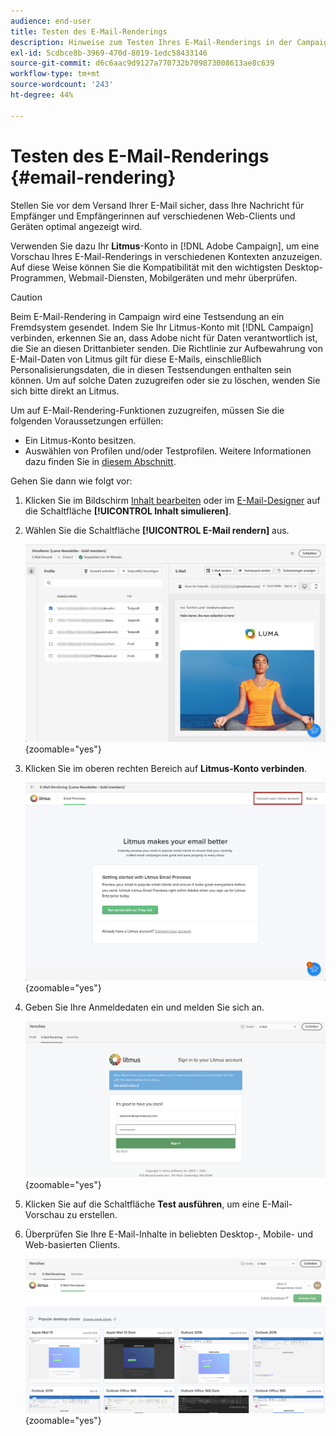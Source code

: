 ```yaml
---
audience: end-user
title: Testen des E-Mail-Renderings
description: Hinweise zum Testen Ihres E-Mail-Renderings in der Campaign Web-Benutzeroberfläche
exl-id: 5cdbce8b-3969-470d-8019-1edc58433146
source-git-commit: d6c6aac9d9127a770732b709873008613ae8c639
workflow-type: tm+mt
source-wordcount: '243'
ht-degree: 44%

---
```


# Testen des E-Mail-Renderings {#email-rendering}

Stellen Sie vor dem Versand Ihrer E-Mail sicher, dass Ihre Nachricht für Empfänger und Empfängerinnen auf verschiedenen Web-Clients und Geräten optimal angezeigt wird.

Verwenden Sie dazu Ihr **Litmus**-Konto in [!DNL Adobe Campaign], um eine Vorschau Ihres E-Mail-Renderings in verschiedenen Kontexten anzuzeigen. Auf diese Weise können Sie die Kompatibilität mit den wichtigsten Desktop-Programmen, Webmail-Diensten, Mobilgeräten und mehr überprüfen.

>[!CAUTION]
>
>Beim E-Mail-Rendering in Campaign wird eine Testsendung an ein Fremdsystem gesendet. Indem Sie Ihr Litmus-Konto mit [!DNL Campaign] verbinden, erkennen Sie an, dass Adobe nicht für Daten verantwortlich ist, die Sie an diesen Drittanbieter senden. Die Richtlinie zur Aufbewahrung von E-Mail-Daten von Litmus gilt für diese E-Mails, einschließlich Personalisierungsdaten, die in diesen Testsendungen enthalten sein können. Um auf solche Daten zuzugreifen oder sie zu löschen, wenden Sie sich bitte direkt an Litmus.

Um auf E-Mail-Rendering-Funktionen zuzugreifen, müssen Sie die folgenden Voraussetzungen erfüllen:

* Ein Litmus-Konto besitzen.
* Auswählen von Profilen und/oder Testprofilen. Weitere Informationen dazu finden Sie in [diesem Abschnitt](preview-content.md).

Gehen Sie dann wie folgt vor:

1. Klicken Sie im Bildschirm [Inhalt bearbeiten](../email/edit-content.md) oder im [E-Mail-Designer](../email/get-started-email-designer.md) auf die Schaltfläche **[!UICONTROL Inhalt simulieren]**.

1. Wählen Sie die Schaltfläche **[!UICONTROL E-Mail rendern]** aus.

   ![Schaltfläche „Inhalt simulieren“ im E-Mail-Editor](assets/simulate-rendering-button.png){zoomable="yes"}

1. Klicken Sie im oberen rechten Bereich auf **Litmus-Konto verbinden**.

   ![Litmus-Kontoverbindungsoption in der E-Mail-Rendering-Oberfläche](assets/simulate-rendering-litmus.png){zoomable="yes"}

1. Geben Sie Ihre Anmeldedaten ein und melden Sie sich an.

   ![Litmus-Anmeldebildschirm des Kontos](assets/simulate-rendering-credentials.png){zoomable="yes"}

1. Klicken Sie auf die Schaltfläche **Test ausführen**, um eine E-Mail-Vorschau zu erstellen.

1. Überprüfen Sie Ihre E-Mail-Inhalte in beliebten Desktop-, Mobile- und Web-basierten Clients.

   ![E-Mail-Rendering-Vorschauen auf verschiedenen Clients](assets/simulate-rendering-previews.png){zoomable="yes"}

<!--
TO CHECK IF user is directed to Litmus or if the email rendering is shown directly in the Campaign UI.

CONTENT ABOVE COPIED FROM AJO

If not redirecting to Litmus:

To test the email rendering, follow these steps:

1. Access the email content creation screen, then click **[!UICONTROL Simulate content]**.

1. Click the **[!UICONTROL Render email]** button.

    The left pane provides various desktop, mobile, and web-based email clients. Select the desired email client to display a preview of your email in the right pane. 

    ![Preview pane showing email rendering across selected clients](assets/render-context.png){zoomable="yes"}

    >[!NOTE]
    >
    >The email clients list provides a sample of the major mail clients. Additional email clients are available from the filter button next to the top search bar.

 -->
